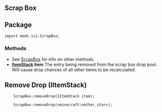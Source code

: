## Scrap Box

## Package

```zenscript
import mods.ic2.ScrapBox;
```

### Methods

- See [ScrapBox](Mods/IC2Tweaker/Scrap_Box/) for info on other methods. 
- **[ItemStack](/Vanilla/Items/IItemStack/) item** The entry being removed from the scrap box drop pool. Will cause drop chances of all other tiems to be recalculated.

## Remove Drop (IItemStack)

```zenscript
    ScrapBox.removeDrop(IItemStack item);

    ScrapBox.removeDrop(<minecraft:nether_star>);
```
